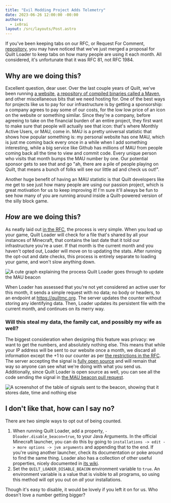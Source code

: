 ```yaml
---
title: "Evil Modding Project Adds Telemetry"
date: 2023-06-26 12:00:00 -00:00
authors:
  - ix0rai
layout: /src/layouts/Post.astro
---
```


If you've been keeping tabs on our RFC, or Request For Comment, [repository](https://github.com/QuiltMC/rfcs), you may have noticed that we've
just merged a proposal for Quilt Loader to keep tabs on how many people are using it each month. All considered, it's unfortunate that it was RFC 81,
not RFC 1984.

<!-- MORE -->

## Why are we doing this?

Excellent question, dear user. Over the last couple years of Quilt, we've been running [a website](https://quiltmc.org/), 
[a repository of compiled binaries called a Maven](https://maven.quiltmc.org/), and other miscellaneous bits that we need hosting for.
One of the best ways for projects like us to pay for our infrastructure is by getting a sponsorship: a company agrees to pay some
of our costs, for the low low price of an icon on the website or something similar. Since they're a company, before agreeing to take
on the financial burden of an entire project, they first want to make sure that people will actually see that icon: that's where Monthly
Active Users, or MAU, come in. MAU is a pretty universal statistic that shows how popular something is: my personal website has one MAU,
which is just me coming back every once in a while when I add something interesting, while a big service like Github has millions of MAU
from people coming back all the time to view and commit code. Every unique person who visits that month bumps the MAU number by one.
Our potential sponsor gets to see that and go "ah, there are a pile of people playing on Quilt, that means a bunch of folks will see our
little ad and check us out!". 

Another huge benefit of having an MAU statistic is that Quilt developers like me get to see just how many people are using our passion
project, which is great motivation for us to keep improving it! I'm sure it'll always be fun to see how many of you are running around inside a Quilt-powered version of the silly block game.

## *How* are we doing this?

As neatly laid out [in the RFC](https://github.com/QuiltMC/rfcs/blob/main/specification/0081-active-user-beacon.md#explanations),
the process is very simple.
When you load up your game, Quilt Loader will check for a file that's shared by all your instances of Minecraft,
that contains the last date that it told our infrastructure you're a user.
If that month is the current month and you haven't opted out, Loader will move on to updating the stats. After running the opt-out and date checks, this process is entirely separate to loading your game, and won't slow anything down.

![A cute graph explaining the process Quilt Loader goes through to update the MAU beacon](/assets/img/writing/blog/2023-06-26-mau-beacon/beacon-update-process.png)

When Loader has assessed that you're not yet considered an active user for this month, it sends a simple request with no data;
no body or headers, to an endpoint at https://quiltmc.org. The server updates the counter without storing any identifying data.
Then, Loader updates its persistent file with the current month, and continues on its merry way.

### Will this steal my data, the family cat, and possibly my wife as well?

The biggest consideration when designing this feature was privacy: we want to get the numbers, and absolutely nothing else.
This means that while your IP address will be sent to our website once a month, we discard all information except the +1 to
our counter as per [the restrictions in the RFC](https://github.com/QuiltMC/rfcs/blob/main/specification/0081-active-user-beacon.md#beacon-server-restrictions).
The server accepting the signal is [fully open source](https://github.com/QuiltMC/beacon.quiltmc.org)
and will remain that way so anyone can see what we're doing with what you send us. Additionally, since Quilt Loader is open source as well, you can see all the code sending the signal in [the MAU beacon pull request](https://github.com/QuiltMC/quilt-loader/pull/326).

![A screenshot of the table of signals sent to the beacon, showing that it stores date, time and nothing else](/assets/img/writing/blog/2023-06-26-mau-beacon/beacon-signals.png)

## I don't like that, how can I say no?

There are two simple ways to opt out of being counted.
1. When running Quilt Loader, add a property, `-Dloader.disable_beacon=true`, to your Java Arguments. In the official Minecraft
launcher, you can do this by going to `installations -> edit -> more options -> jvm arguments` and appending that to the end.
If you're using another launcher, check its documentation or poke around to find the same thing. Loader also has a collection of
other useful properties, nicely documented in [its wiki](https://github.com/QuiltMC/quilt-loader/wiki/System-Properties).
2. Set the `QUILT_LOADER_DISABLE_BEACON` environment variable to `true`. An environment variable is a value that is visible to all programs,
so using this method will opt you out on *all* your installations.

Though it's easy to disable, it would be lovely if you left it on for us. Who doesn't love a number getting bigger?

